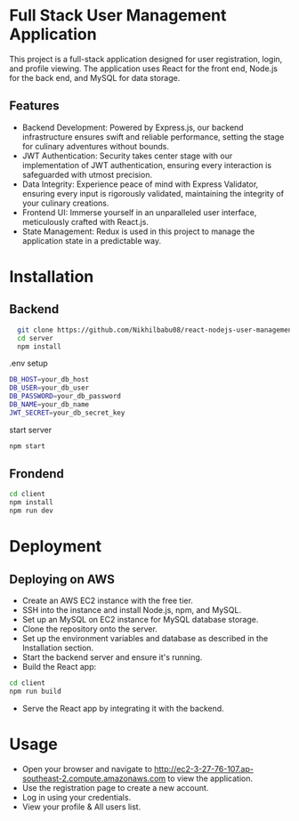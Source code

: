 # Full Stack User Management Application

This project is a full-stack application designed for user registration, login, and profile viewing. The application uses React for the front end, Node.js for the back end, and MySQL for data storage. 


## Features
- Backend Development: Powered by Express.js, our backend infrastructure ensures swift and reliable performance, setting the stage for culinary adventures without bounds.
- JWT Authentication: Security takes center stage with our implementation of JWT authentication, ensuring every interaction is safeguarded with utmost precision.
- Data Integrity: Experience peace of mind with Express Validator, ensuring every input is rigorously validated, maintaining the integrity of your culinary creations.
- Frontend UI: Immerse yourself in an unparalleled user interface, meticulously crafted with React.js.
- State Management: Redux is used in this project to manage the application state in a predictable way.
# Installation

## Backend

```bash
  git clone https://github.com/Nikhilbabu08/react-nodejs-user-management.git
  cd server
  npm install

```
.env setup
```bash
DB_HOST=your_db_host
DB_USER=your_db_user
DB_PASSWORD=your_db_password
DB_NAME=your_db_name
JWT_SECRET=your_db_secret_key
```
start server
```bash
npm start
```
## Frondend
```bash
cd client
npm install
npm run dev
```
    
# Deployment
## Deploying on AWS
- Create an AWS EC2 instance with the free tier.
- SSH into the instance and install Node.js, npm, and MySQL.
- Set up an MySQL on EC2 instance for MySQL database storage.
- Clone the repository onto the server.
- Set up the environment variables and database as described in the Installation section.
- Start the backend server and ensure it's running.
- Build the React app:
```bash
cd client
npm run build
```
- Serve the React app by integrating it with the backend.
# Usage
- Open your browser and navigate to http://ec2-3-27-76-107.ap-southeast-2.compute.amazonaws.com to view the application.
- Use the registration page to create a new account.
- Log in using your credentials.
- View your profile & All users list.